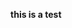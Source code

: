 <BlogPost title="test 2" author_name="Andrei" author_url="" author_description="" author_avatar="https://secure.gravatar.com/avatar/81ae8f7f9a8f92345fb9c3409dba5e8a?s=96&d=mm&r=g">**this is a test**</BlogPost>